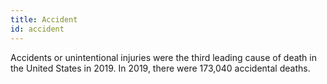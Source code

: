 ```yaml
---
title: Accident
id: accident
---
```


Accidents or unintentional injuries were the third leading cause of death in the United States in 2019. In 2019, there were 173,040 accidental deaths.
